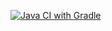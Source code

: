[![Java CI with Gradle](https://github.com/SobolevaSV/AutoQa2/actions/workflows/gradle.yml/badge.svg)](https://github.com/SobolevaSV/AutoQa2/actions/workflows/gradle.yml)
